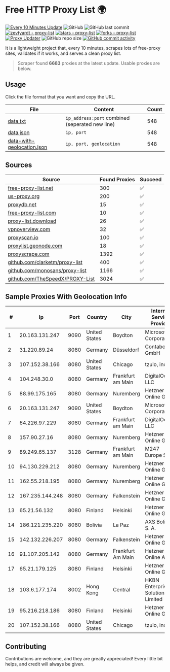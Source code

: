 
# Free HTTP Proxy List 🌍

[![Every 10 Minutes Update](https://github.com/mertguvencli/http-proxy-list/actions/workflows/main.yml/badge.svg?branch=main)](https://github.com/mertguvencli/http-proxy-list/actions/workflows/main.yml)
![GitHub](https://img.shields.io/github/license/mertguvencli/http-proxy-list)
![GitHub last commit](https://img.shields.io/github/last-commit/mertguvencli/http-proxy-list)
[![zevtyardt - proxy-list](https://img.shields.io/static/v1?label=zevtyardt&message=proxy-list&color=blue&logo=github)](https://github.com/zevtyardt/proxy-list "Go to GitHub repo")
[![stars - proxy-list](https://img.shields.io/github/stars/zevtyardt/proxy-list?style=social)](https://github.com/zevtyardt/proxy-list)
[![forks - proxy-list](https://img.shields.io/github/forks/zevtyardt/proxy-list?style=social)](https://github.com/zevtyardt/proxy-list)
[![Proxy Updater](https://github.com/zevtyardt/proxy-list/workflows/Proxy%20Updater/badge.svg)](https://github.com/zevtyardt/proxy-list/actions?query=workflow:"Proxy+Updater")
![GitHub repo size](https://img.shields.io/github/repo-size/zevtyardt/proxy-list)
[![GitHub commit activity](https://img.shields.io/github/commit-activity/m/zevtyardt/proxy-list?logo=commits)](https://github.com/zevtyardt/proxy-list/commits/main)

It is a lightweight project that, every 10 minutes, scrapes lots of free-proxy sites, validates if it works, and serves a clean proxy list.

> Scraper found **6683** proxies at the latest update. Usable proxies are below.

## Usage

Click the file format that you want and copy the URL.

|File|Content|Count|
|----|-------|-----|
|[data.txt](https://raw.githubusercontent.com/mertguvencli/http-proxy-list/main/proxy-list/data.txt)|`ip_address:port` combined (seperated new line)|548|
|[data.json](https://raw.githubusercontent.com/mertguvencli/http-proxy-list/main/proxy-list/data.json)|`ip, port`|548|
|[data-with-geolocation.json](https://raw.githubusercontent.com/mertguvencli/http-proxy-list/main/proxy-list/data-with-geolocation.json)|`ip, port, geolocation`|548|

## Sources

|Source|Found Proxies|Succeed|
|------|-------------|-------|
|[free-proxy-list.net](https://free-proxy-list.net)|300|✅|
|[us-proxy.org](https://www.us-proxy.org)|200|✅|
|[proxydb.net](http://proxydb.net)|15|✅|
|[free-proxy-list.com](https://free-proxy-list.com/?page=&port=&type%5B%5D=http&type%5B%5D=https&up_time=0&search=Search)|10|✅|
|[proxy-list.download](https://www.proxy-list.download/HTTP)|26|✅|
|[vpnoverview.com](https://vpnoverview.com/privacy/anonymous-browsing/free-proxy-servers)|32|✅|
|[proxyscan.io](https://www.proxyscan.io)|100|✅|
|[proxylist.geonode.com](https://proxylist.geonode.com/api/proxy-list?limit=300&page=1&sort_by=lastChecked&sort_type=desc&protocols=http,https)|18|✅|
|[proxyscrape.com](https://api.proxyscrape.com/v2/?request=displayproxies&protocol=http&timeout=10000&country=all&ssl=all&anonymity=all)|1392|✅|
|[github.com/clarketm/proxy-list](https://raw.githubusercontent.com/clarketm/proxy-list/master/proxy-list-raw.txt)|400|✅|
|[github.com/monosans/proxy-list](https://raw.githubusercontent.com/monosans/proxy-list/main/proxies/http.txt)|1166|✅|
|[github.com/TheSpeedX/PROXY-List](https://raw.githubusercontent.com/TheSpeedX/PROXY-List/master/http.txt)|3024|✅|


## Sample Proxies With Geolocation Info

|#|Ip|Port|Country|City|Internet Service Provider|
|-|--|----|-------|----|-------------------------|
|1|20.163.131.247|9090|United States|Boydton|Microsoft Corporation|
|2|31.220.89.24|8080|Germany|Düsseldorf|Contabo GmbH|
|3|107.152.38.166|8080|United States|Chicago|tzulo, inc.|
|4|104.248.30.0|8080|Germany|Frankfurt am Main|DigitalOcean, LLC|
|5|88.99.175.165|8080|Germany|Nuremberg|Hetzner Online GmbH|
|6|20.163.131.247|9090|United States|Boydton|Microsoft Corporation|
|7|64.226.97.229|8080|Germany|Frankfurt am Main|DigitalOcean, LLC|
|8|157.90.27.16|8080|Germany|Nuremberg|Hetzner Online GmbH|
|9|89.249.65.137|3128|Germany|Frankfurt am Main|M247 Europe SRL|
|10|94.130.229.212|8080|Germany|Nuremberg|Hetzner Online GmbH|
|11|162.55.218.195|8080|Germany|Nuremberg|Hetzner Online GmbH|
|12|167.235.144.248|8080|Germany|Falkenstein|Hetzner Online GmbH|
|13|65.21.56.132|8080|Finland|Helsinki|Hetzner Online GmbH|
|14|186.121.235.220|8080|Bolivia|La Paz|AXS Bolivia S. A.|
|15|142.132.226.207|8080|Germany|Falkenstein|Hetzner Online GmbH|
|16|91.107.205.142|8080|Germany|Frankfurt Am Main|Hetzner Online AG|
|17|65.21.179.125|8080|Finland|Helsinki|Hetzner Online GmbH|
|18|103.6.177.174|8002|Hong Kong|Central|HKBN Enterprise Solutions HK Limited|
|19|95.216.218.186|8080|Finland|Helsinki|Hetzner Online GmbH|
|20|107.152.38.166|8080|United States|Chicago|tzulo, inc.|



## Contributing

Contributions are welcome, and they are greatly appreciated! Every
little bit helps, and credit will always be given.

